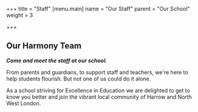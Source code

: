 +++
title = "Staff"
[menu.main]
name = "Our Staff"
parent = "Our School"
weight = 3

+++
## Our Harmony Team

**_Come and meet the staff at our school._**

From parents and guardians, to support staff and teachers, we're here to help students flourish. But not one of us could do it alone.

As a school striving for Excellence in Education we are delighted to get to know you better and join the vibrant local community of Harrow and North West London.
